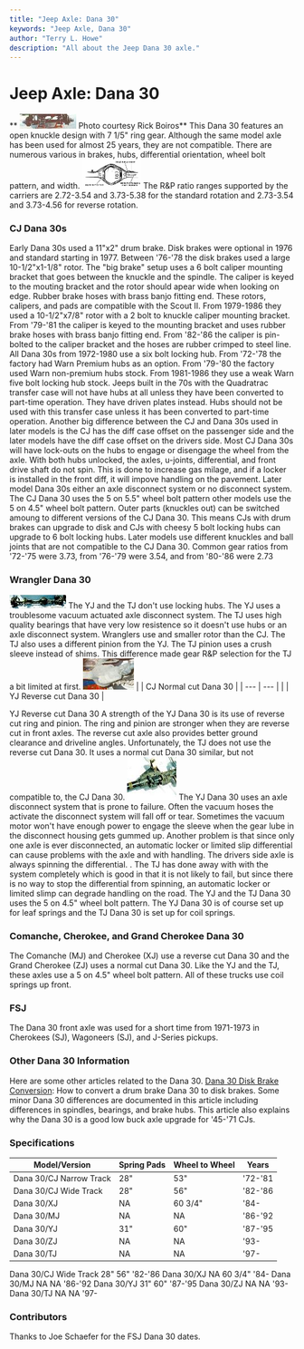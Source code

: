 ```yaml
---
title: "Jeep Axle: Dana 30"
keywords: "Jeep Axle, Dana 30"
author: "Terry L. Howe"
description: "All about the Jeep Dana 30 axle."
---
```


# Jeep Axle: Dana 30
**
[![Dana 30 front](/axle/d30_.jpg)](/axle/d30.jpg)
Photo courtesy Rick Boiros**
This Dana 30 features an open knuckle design with
7 1/5" ring gear.  Although the same model axle has been used for almost
25 years, they are not compatible.  There are
numerous various in brakes, hubs, differential orientation,
wheel bolt pattern, and width.
[![](/axle/danaid_.gif)](/axle/danaid.gif)
The R&P ratio ranges supported by the carriers are 2.72-3.54 and 3.73-5.38
for the standard rotation and 2.73-3.54 and 3.73-4.56 for reverse rotation.
### CJ Dana 30s
Early Dana 30s used a 11"x2" drum brake.  Disk brakes were optional
in 1976 and standard starting in 1977.  Between '76-'78 the disk
brakes used a large 10-1/2"x1-1/8" rotor.  The "big brake" setup uses a
6 bolt caliper mounting bracket that goes between the knuckle and
the spindle.  The caliper is keyed to the mouting bracket and the
rotor should apear wide when looking on edge.  Rubber brake hoses
with brass banjo fitting end.  These rotors, calipers,
and pads are compatible with the Scout II.
From 1979-1986 they used a 10-1/2"x7/8" rotor with a 2 bolt to
knuckle caliper mounting bracket.  From '79-'81 the caliper
is keyed to the mounting bracket and uses rubber brake hoses with
brass banjo fitting end.  From '82-'86 the caliper is pin-bolted to the
caliper bracket and the hoses are rubber crimped to steel line.
All Dana 30s from 1972-1980 use a six bolt locking hub.  From
'72-'78 the factory had Warn Premium hubs as an option.  From
'79-'80 the factory used Warn non-premium hubs stock.  From
1981-1986 they use a weak Warn five bolt locking hub
stock.  Jeeps built in the 70s with the Quadratrac transfer
case will not have hubs at all unless they have been converted
to part-time operation.  They have driven plates instead.  Hubs
should not be used with this transfer case unless it has been
converted to part-time operation.
Another big difference between the CJ and Dana 30s used in later
models is the CJ has the diff case offset on the passenger side
and the later models have the diff case offset on the drivers side.
Most CJ Dana 30s will have lock-outs on the hubs to engage
or disengage the wheel from the axle.  With both hubs unlocked,
the axles, u-joints, differential, and front drive shaft do
not spin.  This is done to increase gas milage, and if a locker
is installed in the front diff, it will impove handling on the
pavement.  Later model Dana 30s either an axle disconnect system
or no disconnect system.
The CJ Dana 30 uses the 5 on 5.5" wheel bolt pattern other models
use the 5 on 4.5" wheel bolt pattern.
Outer parts (knuckles out) can be switched amoung to different
versions of the CJ Dana 30.  This means CJs with drum brakes
can upgrade to disk and CJs with cheesy 5 bolt locking hubs
can upgrade to 6 bolt locking hubs.  Later models use different
knuckles and ball joints that are not compatible to the CJ Dana
30.
Common gear ratios from '72-'75 were 3.73, from '76-'79 were 3.54,
and from '80-'86 were 2.73
### Wrangler Dana 30
[![Dana 30 YJ](/axle/d30yj01_.jpg)](d30yj01.jpg)
The YJ and the TJ don't use locking hubs.  The YJ
uses a troublesome vacuum actuated axle disconnect system.
The TJ uses high quality bearings that have very low resistence
so it doesn't use hubs or an axle disconnect system.
Wranglers use and smaller rotor than the CJ.  The TJ also uses
a different pinion from the YJ.  The TJ pinion uses a crush
sleeve instead of shims.  This difference made gear R&P selection
for the TJ a bit limited at first.
[![Dana 30 CJ](/axle/d30cjT.jpg)](d30cj.jpg)
|  | CJ Normal cut Dana 30 |
| --- | --- |
|  | YJ Reverse cut Dana 30 |

YJ Reverse cut Dana 30
A strength of the YJ Dana 30 is its use of reverse cut
ring and pinion.  The ring and pinion are stronger when they
are reverse cut in front axles.  The reverse cut axle also provides
better ground clearance and driveline angles.
Unfortunately, the TJ does not use the reverse cut Dana 30.
It uses a normal cut Dana 30 similar, but not compatible to,
the CJ Dana 30.
[![Dana 30 Axle Disconnect](/axle/d30vac_.jpg)](d30vac.jpg)
The YJ Dana 30 uses an axle disconnect system that is
prone to failure.  Often the vacuum hoses the activate the
disconnect system will fall off or tear.  Sometimes the
vacuum motor won't have enough power to engage the sleeve
when the gear lube in the disconnect housing gets gummed up.
Another problem is that since only one axle is ever disconnected,
an automatic locker or limited slip differential can cause
problems with the axle and with handling.
The drivers side axle is always spinning the differential.
.
The TJ has done away with with the system completely which
is good in that it is not likely to fail, but since there is
no way to stop the differential from spinning, an automatic
locker or limited slimp can degrade handling on the road.
The YJ and the TJ Dana 30 uses the 5 on 4.5" wheel bolt pattern.
The YJ Dana 30 is of course set up for leaf springs and the TJ
Dana 30 is set up for coil springs.
### Comanche, Cherokee, and Grand Cherokee Dana 30
The Comanche (MJ) and Cherokee (XJ) use a reverse cut Dana 30 and
the Grand Cherokee (ZJ) uses a normal cut Dana 30.  Like the YJ and
the TJ, these axles use a 5 on 4.5" wheel bolt pattern.
All of these trucks use coil springs up front.
### FSJ
The Dana 30 front axle was used for a short time from 1971-1973 in
Cherokees (SJ), Wagoneers (SJ), and J-Series pickups.
### Other Dana 30 Information
Here are some other articles related to the Dana 30.
[Dana 30 Disk Brake Conversion](http://www.4x4wire.com/jeep/projects/pieces/front/):
How to convert a drum brake Dana 30 to disk brakes.  Some minor
Dana 30 differences  are documented in this article including
differences in spindles, bearings, and brake hubs.  This article
also explains why the Dana 30 is a good low buck axle upgrade
for '45-'71 CJs.
### Specifications
| Model/Version | Spring Pads | Wheel to Wheel | Years |
| --- | --- | --- | --- |
| Dana 30/CJ Narrow Track | 28" | 53" | '72-'81 |
| Dana 30/CJ Wide Track | 28" | 56" | '82-'86 |
| Dana 30/XJ | NA | 60 3/4" | '84- |
| Dana 30/MJ | NA | NA | '86-'92 |
| Dana 30/YJ | 31" | 60" | '87-'95 |
| Dana 30/ZJ | NA | NA | '93- |
| Dana 30/TJ | NA | NA | '97- |

Dana 30/CJ Wide Track 28" 56" '82-'86
Dana 30/XJ NA 60 3/4" '84-
Dana 30/MJ NA NA '86-'92
Dana 30/YJ 31" 60" '87-'95
Dana 30/ZJ NA NA '93-
Dana 30/TJ NA NA '97-
### Contributors
Thanks to Joe Schaefer for the FSJ Dana 30 dates.